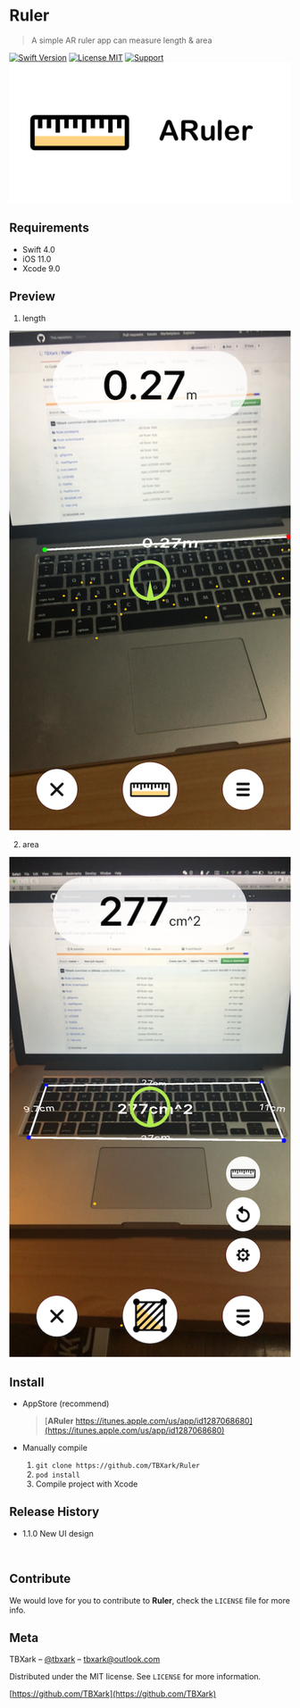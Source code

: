 # Ruler
> A simple AR ruler app can measure length &amp; area

[![Swift Version][swift-image]][swift-url]
[![License MIT](https://img.shields.io/badge/license-MIT-green.svg?style=flat)](https://raw.githubusercontent.com/TBXark/TKRubberIndicator/master/LICENSE)
[![Support](https://img.shields.io/badge/support-iOS%2011%2B%20-blue.svg?style=flat)](https://www.apple.com/nl/ios/)
![](logo.png)


## Requirements

- Swift 4.0
- iOS 11.0
- Xcode 9.0

## Preview

1. length

![](demo_length.png) 

2. area

![](dmoe_area.png)

## Install

- AppStore (recommend)

  > [**ARuler** https://itunes.apple.com/us/app/id1287068680](https://itunes.apple.com/us/app/id1287068680)



- Manually compile
  1.  `git clone https://github.com/TBXark/Ruler `
  2. `pod install`
  3. Compile project with Xcode


## Release History

* 1.1.0 New UI design

  ​

## Contribute

We would love for you to contribute to **Ruler**, check the ``LICENSE`` file for more info.

## Meta

TBXark – [@tbxark](https://twitter.com/tbxark) – tbxark@outlook.com

Distributed under the MIT license. See ``LICENSE`` for more information.

[https://github.com/TBXark](https://github.com/TBXark)

[swift-image]:https://img.shields.io/badge/swift-3.0-orange.svg
[swift-url]: https://swift.org/
[license-image]: https://img.shields.io/badge/License-MIT-blue.svg
[license-url]: LICENSE
[travis-image]: https://img.shields.io/travis/dbader/node-datadog-metrics/master.svg?style=flat-square
[travis-url]: https://travis-ci.org/dbader/node-datadog-metrics
[codebeat-image]: https://codebeat.co/badges/c19b47ea-2f9d-45df-8458-b2d952fe9dad
[codebeat-url]: https://codebeat.co/projects/github-com-vsouza-awesomeios-com
